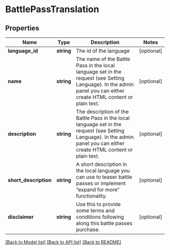 # BattlePassTranslation

## Properties
Name | Type | Description | Notes
------------ | ------------- | ------------- | -------------
**language_id** | **string** | The id of the language | [optional] 
**name** | **string** | The name of the Battle Pass in the local language set in the request (see Setting Language). In the admin panel you can either create HTML content or plain text. | [optional] 
**description** | **string** | The description of the Battle Pass in the local language set in the request (see Setting Language). In the admin panel you can either create HTML content or plain text. | [optional] 
**short_description** | **string** | A short description in the local language you can use to teaser battle passes or implement “expand for more” functionality. | [optional] 
**disclaimer** | **string** | Use this to provide some terms and conditions following along this battle passes purchase. | [optional] 

[[Back to Model list]](../../README.md#documentation-for-models) [[Back to API list]](../../README.md#documentation-for-api-endpoints) [[Back to README]](../../README.md)

